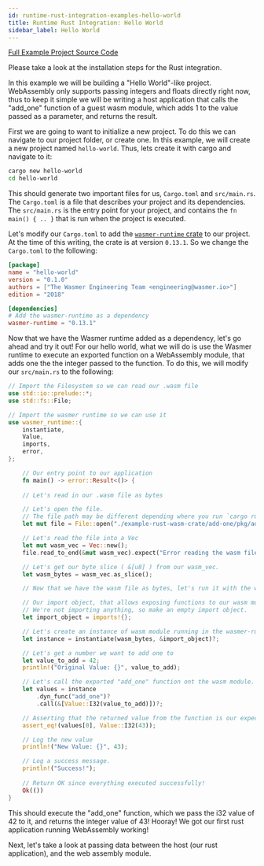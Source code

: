 ```yaml
---
id: runtime-rust-integration-examples-hello-world
title: Runtime Rust Integration: Hello World
sidebar_label: Hello World
---
```


[Full Example Project Source Code](https://github.com/wasmerio/docs.wasmer.io/tree/master/docs/runtime/rust-integration/examples/hello_world.rs)

Please take a look at the installation steps for the Rust integration.

In this example we will be building a "Hello World"-like project. WebAssembly only supports passing integers and floats directly right now, thus to keep it simple we will be writing a host application that calls the "add_one" function of a guest wasm module, which adds 1 to the value passed as a parameter, and returns the result.

First we are going to want to initialize a new project. To do this we can navigate to our project folder, or create one. In this example, we will create a new project named `hello-world`. Thus, lets create it with cargo and navigate to it:

```bash
cargo new hello-world
cd hello-world
```

This should generate two important files for us, `Cargo.toml` and `src/main.rs`. The `Cargo.toml` is a file that describes your project and its dependencies. The `src/main.rs` is the entry point for your project, and contains the `fn main() { .. }` that is run when the project is executed.

Let's modify our `Cargo.toml` to add the [`wasmer-runtime` crate](https://crates.io/crates/wasmer-runtime/0.13.1) to our project. At the time of this writing, the crate is at version `0.13.1`. So we change the `Cargo.toml` to the following:

```toml
[package]
name = "hello-world"
version = "0.1.0"
authors = ["The Wasmer Engineering Team <engineering@wasmer.io>"]
edition = "2018"

[dependencies]
# Add the wasmer-runtime as a dependency
wasmer-runtime = "0.13.1"
```

Now that we have the Wasmer runtime added as a dependency, let's go ahead and try it out! For our hello world, what we will do is use the Wasmer runtime to execute an exported function on a WebAssembly module, that adds one the the integer passed to the function. To do this, we will modify our `src/main.rs` to the following:

```rust
// Import the Filesystem so we can read our .wasm file
use std::io::prelude::*;
use std::fs::File;

// Import the wasmer runtime so we can use it
use wasmer_runtime::{
    instantiate,
    Value,
    imports,
    error,
};

    // Our entry point to our application
    fn main() -> error::Result<()> {
    
    // Let's read in our .wasm file as bytes

    // Let's open the file. 
    // The file path may be different depending where you run `cargo run`, and where you place the file.
    let mut file = File::open("./example-rust-wasm-crate/add-one/pkg/add_one_bg.wasm").expect("Incorrect file path to wasm module.");

    // Let's read the file into a Vec
    let mut wasm_vec = Vec::new();
    file.read_to_end(&mut wasm_vec).expect("Error reading the wasm file");

    // Let's get our byte slice ( &[u8] ) from our wasm_vec.
    let wasm_bytes = wasm_vec.as_slice();

    // Now that we have the wasm file as bytes, let's run it with the wasmer runtime

    // Our import object, that allows exposing functions to our wasm module.
    // We're not importing anything, so make an empty import object.
    let import_object = imports!{};

    // Let's create an instance of wasm module running in the wasmer-runtime
    let instance = instantiate(wasm_bytes, &import_object)?;

    // Let's get a number we want to add one to
    let value_to_add = 42;
    println!("Original Value: {}", value_to_add);

    // Let's call the exported "add_one" function ont the wasm module.
    let values = instance
        .dyn_func("add_one")?
        .call(&[Value::I32(value_to_add)])?;

    // Asserting that the returned value from the function is our expected value.
    assert_eq!(values[0], Value::I32(43));

    // Log the new value
    println!("New Value: {}", 43);

    // Log a success message.
    println!("Success!");
    
    // Return OK since everything executed successfully!
    Ok(())
}
```

This should execute the "add_one" function, which we pass the i32 value of 42 to it, and returns the integer value of 43! Hooray! We got our first rust application running WebAssembly working!

Next, let's take a look at passing data between the host (our rust application), and the web assembly module.
